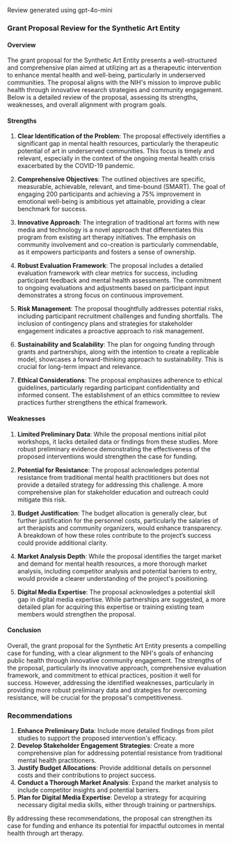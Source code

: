 Review generated using gpt-4o-mini

### Grant Proposal Review for the Synthetic Art Entity

#### Overview
The grant proposal for the Synthetic Art Entity presents a well-structured and comprehensive plan aimed at utilizing art as a therapeutic intervention to enhance mental health and well-being, particularly in underserved communities. The proposal aligns with the NIH's mission to improve public health through innovative research strategies and community engagement. Below is a detailed review of the proposal, assessing its strengths, weaknesses, and overall alignment with program goals.

#### Strengths

1. **Clear Identification of the Problem**: The proposal effectively identifies a significant gap in mental health resources, particularly the therapeutic potential of art in underserved communities. This focus is timely and relevant, especially in the context of the ongoing mental health crisis exacerbated by the COVID-19 pandemic.

2. **Comprehensive Objectives**: The outlined objectives are specific, measurable, achievable, relevant, and time-bound (SMART). The goal of engaging 200 participants and achieving a 75% improvement in emotional well-being is ambitious yet attainable, providing a clear benchmark for success.

3. **Innovative Approach**: The integration of traditional art forms with new media and technology is a novel approach that differentiates this program from existing art therapy initiatives. The emphasis on community involvement and co-creation is particularly commendable, as it empowers participants and fosters a sense of ownership.

4. **Robust Evaluation Framework**: The proposal includes a detailed evaluation framework with clear metrics for success, including participant feedback and mental health assessments. The commitment to ongoing evaluations and adjustments based on participant input demonstrates a strong focus on continuous improvement.

5. **Risk Management**: The proposal thoughtfully addresses potential risks, including participant recruitment challenges and funding shortfalls. The inclusion of contingency plans and strategies for stakeholder engagement indicates a proactive approach to risk management.

6. **Sustainability and Scalability**: The plan for ongoing funding through grants and partnerships, along with the intention to create a replicable model, showcases a forward-thinking approach to sustainability. This is crucial for long-term impact and relevance.

7. **Ethical Considerations**: The proposal emphasizes adherence to ethical guidelines, particularly regarding participant confidentiality and informed consent. The establishment of an ethics committee to review practices further strengthens the ethical framework.

#### Weaknesses

1. **Limited Preliminary Data**: While the proposal mentions initial pilot workshops, it lacks detailed data or findings from these studies. More robust preliminary evidence demonstrating the effectiveness of the proposed interventions would strengthen the case for funding.

2. **Potential for Resistance**: The proposal acknowledges potential resistance from traditional mental health practitioners but does not provide a detailed strategy for addressing this challenge. A more comprehensive plan for stakeholder education and outreach could mitigate this risk.

3. **Budget Justification**: The budget allocation is generally clear, but further justification for the personnel costs, particularly the salaries of art therapists and community organizers, would enhance transparency. A breakdown of how these roles contribute to the project’s success could provide additional clarity.

4. **Market Analysis Depth**: While the proposal identifies the target market and demand for mental health resources, a more thorough market analysis, including competitor analysis and potential barriers to entry, would provide a clearer understanding of the project's positioning.

5. **Digital Media Expertise**: The proposal acknowledges a potential skill gap in digital media expertise. While partnerships are suggested, a more detailed plan for acquiring this expertise or training existing team members would strengthen the proposal.

#### Conclusion
Overall, the grant proposal for the Synthetic Art Entity presents a compelling case for funding, with a clear alignment to the NIH's goals of enhancing public health through innovative community engagement. The strengths of the proposal, particularly its innovative approach, comprehensive evaluation framework, and commitment to ethical practices, position it well for success. However, addressing the identified weaknesses, particularly in providing more robust preliminary data and strategies for overcoming resistance, will be crucial for the proposal's competitiveness.

### Recommendations
1. **Enhance Preliminary Data**: Include more detailed findings from pilot studies to support the proposed intervention's efficacy.
2. **Develop Stakeholder Engagement Strategies**: Create a more comprehensive plan for addressing potential resistance from traditional mental health practitioners.
3. **Justify Budget Allocations**: Provide additional details on personnel costs and their contributions to project success.
4. **Conduct a Thorough Market Analysis**: Expand the market analysis to include competitor insights and potential barriers.
5. **Plan for Digital Media Expertise**: Develop a strategy for acquiring necessary digital media skills, either through training or partnerships.

By addressing these recommendations, the proposal can strengthen its case for funding and enhance its potential for impactful outcomes in mental health through art therapy.